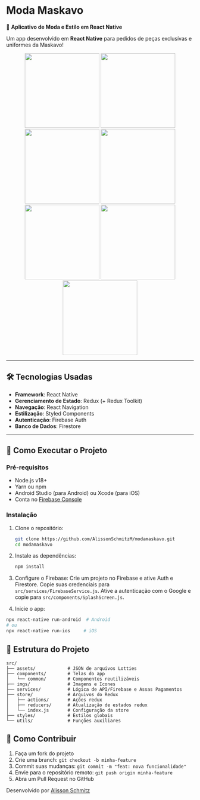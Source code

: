 # Moda Maskavo

📱 **Aplicativo de Moda e Estilo em React Native**

Um app desenvolvido em **React Native** para pedidos de peças exclusívas e uniformes da Maskavo!

<p align="center">
  <img src=".github/screenshot1.png" width="200" />
  <img src=".github/screenshot2.png" width="200" />
  <img src=".github/screenshot3.png" width="200" />
  <img src=".github/screenshot4.png" width="200" />
  <img src=".github/screenshot5.png" width="200" />
  <img src=".github/screenshot6.png" width="200" />
  <img src=".github/screenshot7.png" width="200" />
</p>

---

## 🛠️ Tecnologias Usadas

- **Framework**: React Native
- **Gerenciamento de Estado**: Redux (+ Redux Toolkit)
- **Navegação**: React Navigation
- **Estilização**: Styled Components
- **Autenticação**: Firebase Auth
- **Banco de Dados**: Firestore

---

## 🚀 Como Executar o Projeto

### Pré-requisitos

- Node.js v18+
- Yarn ou npm
- Android Studio (para Android) ou Xcode (para iOS)
- Conta no [Firebase Console](https://console.firebase.google.com/)

### Instalação

1. Clone o repositório:
   ```bash
   git clone https://github.com/AlissonSchmitzM/modamaskavo.git
   cd modamaskavo
   ```
2. Instale as dependências:

   ```bash
   npm install
   ```

3. Configure o Firebase:
   Crie um projeto no Firebase e ative Auth e Firestore.
   Copie suas credenciais para `src/services/FirebaseService.js`.
   Ative a autenticação com o Google e copie para `src/components/SplashScreen.js`.

4. Inicie o app:

```sh
npx react-native run-android  # Android
# ou
npx react-native run-ios     # iOS
```

## 📂 Estrutura do Projeto

```text
src/
├── assets/            # JSON de arquivos Lotties
├── components/        # Telas do app
│   └── common/        # Componentes reutilizáveis
├── imgs/              # Imagens e Icones
├── services/          # Lógica de API/Firebase e Assas Pagamentos
├── store/             # Arquivos do Redux
│   ├── actions/       # Ações redux
│   ├── reducers/      # Atualização de estados redux
│   └── index.js       # Configuração da store
├── styles/            # Estilos globais
└── utils/             # Funções auxiliares
```

## 🔧 Como Contribuir

1. Faça um fork do projeto
2. Crie uma branch: `git checkout -b minha-feature`
3. Commit suas mudanças: `git commit -m "feat: nova funcionalidade"`
4. Envie para o repositório remoto: `git push origin minha-feature`
5. Abra um Pull Request no GitHub

Desenvolvido por [Alisson Schmitz](https://github.com/AlissonSchmitzM)
